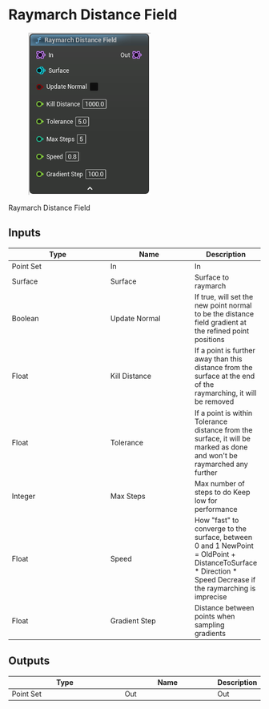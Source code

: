 # Raymarch Distance Field

<div align="left" data-full-width="false">

<figure><img src="Raymarch_Distance_Field.png" alt=""><figcaption></figcaption></figure>

</div>

Raymarch Distance Field

## Inputs

<table>
<thead><tr><th width="250">Type</th><th width="200">Name</th><th>Description</th></tr></thead>
<tbody>
<tr><td>Point Set</td><td>In</td><td>In</td></tr>
<tr><td>Surface</td><td>Surface</td><td>Surface to raymarch</td></tr>
<tr><td>Boolean</td><td>Update Normal</td><td>If true, will set the new point normal to be the distance field gradient
at the refined point positions</td></tr>
<tr><td>Float</td><td>Kill Distance</td><td>If a point is further away than this distance from the surface
at the end of the raymarching, it will be removed</td></tr>
<tr><td>Float</td><td>Tolerance</td><td>If a point is within Tolerance distance from the surface,
it will be marked as done and won't be raymarched any further</td></tr>
<tr><td>Integer</td><td>Max Steps</td><td>Max number of steps to do
Keep low for performance</td></tr>
<tr><td>Float</td><td>Speed</td><td>How "fast" to converge to the surface, between 0 and 1
NewPoint = OldPoint + DistanceToSurface * Direction * Speed
Decrease if the raymarching is imprecise</td></tr>
<tr><td>Float</td><td>Gradient Step</td><td>Distance between points when sampling gradients</td></tr>
</tbody>
</table>

## Outputs

<table>
<thead><tr><th width="250">Type</th><th width="200">Name</th><th>Description</th></tr></thead>
<tbody>
<tr><td>Point Set</td><td>Out</td><td>Out</td></tr>
</tbody>
</table>